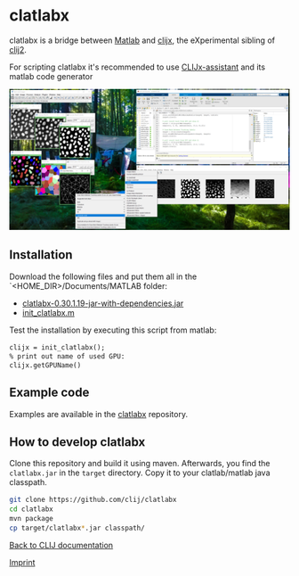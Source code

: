 # clatlabx
 
clatlabx is a bridge between 
[Matlab](https://de.mathworks.com/products/matlab.html) and 
[clijx](https://clij.github.io/clijx), 
the eXperimental sibling of [clij2](https://clij.github.io/clij2).

For scripting clatlabx it's recommended to use [CLIJx-assistant](https://clij.github.io/assistant)
and its matlab code generator

![Image](images/clablabx-screenshot.png)

## Installation
Download the following files and put them all in the `<HOME_DIR>/Documents/MATLAB folder:
* [clatlabx-0.30.1.19-jar-with-dependencies.jar](https://github.com/clij/clatlabx/releases/download/0.30.1.19/clatlabx-0.30.1.19-jar-with-dependencies.jar)
* [init_clatlabx.m](https://github.com/clij/clatlabx/blob/master/src/main/matlab_install/init_clatlabx.m)

Test the installation by executing this script from matlab:
```
clijx = init_clatlabx();
% print out name of used GPU:
clijx.getGPUName()
```

## Example code
Examples are available in the [clatlabx](https://github.com/clij/clatlab/) repository. 

## How to develop clatlabx
Clone this repository and build it using maven. Afterwards, you find the `clatlabx.jar` in the `target` directory. 
Copy it to your clatlab/matlab java classpath.

```bash
git clone https://github.com/clij/clatlabx
cd clatlabx
mvn package
cp target/clatlabx*.jar classpath/
```

[Back to CLIJ documentation](https://clij.github.io/)

[Imprint](https://clij.github.io/imprint)
